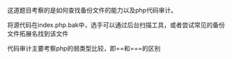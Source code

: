 这道题目考察的是如何查找备份文件的能力以及php代码审计。

将源代码在index.php.bak中，选手可以通过后台扫描工具，或者尝试常见的备份文件拓展名找到该文件

代码审计主要考察php的弱类型比较，即==和===的区别